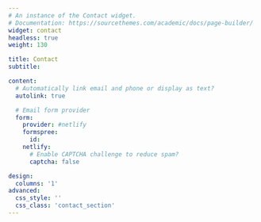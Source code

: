 ```yaml
---
# An instance of the Contact widget.
# Documentation: https://sourcethemes.com/academic/docs/page-builder/
widget: contact
headless: true
weight: 130

title: Contact
subtitle:

content:
  # Automatically link email and phone or display as text?
  autolink: true

  # Email form provider
  form:
    provider: #netlify
    formspree:
      id:
    netlify:
      # Enable CAPTCHA challenge to reduce spam?
      captcha: false

design:
  columns: '1'
advanced:
  css_style: ''
  css_class: 'contact_section'
---
```

